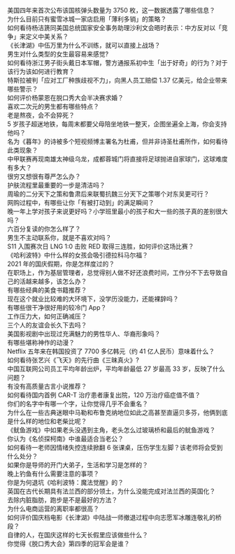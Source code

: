 美国四年来首次公布该国核弹头数量为 3750 枚，这一数据透露了哪些信息？  
为什么目前只有蜜雪冰城一家店启用「薄利多销」的策略？  
如何看待杨洁篪同美国总统国家安全事务助理沙利文会晤时表示：中方反对以「竞争」来定义中美关系？  
《长津湖》中伍万里为什么不训练，就可以直接上战场？  
男生对什么类型的女生最容易来感觉?  
如何看待浙江男子街头戴日本军帽，警方通报系初中生「出于好奇」的行为？对于该行为该如何进行教育？  
特斯拉被判「应对工厂种族歧视不力」，向黑人员工赔偿 1.37 亿美元，给企业带来哪些警示？  
如何评价杨蒙恩在脱口秀大会半决赛求婚？  
喜欢二次元的男生都有哪些特点？  
老是熬夜，会不会猝死？  
5 岁孩子超迷地铁，每周末都要父母陪坐地铁一整天，企图坐遍全上海，你会支持他吗？  
名为《暮年》的诗被多个短视频博主署名为杜甫，但并非诗圣杜甫所作，如何看待此类现象？  
中甲联赛再现南雄太神级乌龙，成都蓉城门将直接将足球抛进自家球门，这球难度有多大？  
很穷又想很有尊严怎么办？  
护肤流程里最重要的一步是清洁吗？  
周瑜的二分天下之策和鲁肃后来联蜀抗魏三分天下之策哪个对东吴更可行？  
网购过程中，有哪些让你「有被打动到」的满足瞬间？  
晚一年上学对孩子来说更好吗？小学班里最小的孩子和大一些的孩子真的差别很大吗？  
六百分复读的你怎么样了？  
男生不主动联系你，就是不喜欢对吗？  
S11 入围赛次日 LNG 1:0 击败 RED 取得三连胜，如何评价这场比赛？  
《哈利波特》中什么样的女孩会吸引德拉科马尔福？  
2021 年的国庆假期，你是怎样度过的？  
在职场上，作为基层管理者，总觉得别人做不好还浪费时间，工作分不下去导致自己的活越来越多，该怎么办？  
有哪些经典的美食书籍推荐？  
现在这个就业比较难的大环境下，没学历没能力，还能裸辞吗？  
有哪些很干净很好用的较冷门 App？  
工作压力大，如何正确减压？  
三个人的友谊会长久下去吗？  
美国影视剧中出现过充满魅力的男性华人、华裔形象吗？  
有哪些堪称神作的动漫？  
Netflix 五年来在韩国投资了 7700 多亿韩元（约 41 亿人民币）意味着什么？  
如何看待张艺兴《飞天》的先行曲《三昧真火》?  
中国互联网公司员工平均年龄出炉，平均年龄最低 27 岁最高 33 岁，反映了什么问题？  
有没有高质量古言小说推荐？  
如何看待国内首例 CAR-T 治疗患者康复出院，120 万治疗癌症值不值？  
你们的名字中有哪一个字，让你觉得几乎不会重名？  
为什么在一些古典迷眼中马勒和布鲁克纳地位如此之高甚至直逼贝多芬，他俩到底是什么样的地位和老柴比呢？  
《鱿鱼游戏》中如果老头没遇到主角，老头怎么过玻璃桥和最后的鱿鱼游戏？  
你认为《名侦探柯南》中谁最适合当老公？  
如何看待一老师因情绪失控连续掀翻 6 张课桌，压伤学生左脚？该老师将会受到什么处分？  
如果你是导师的开门大弟子，生活和学习是怎样的？  
晚上钓鱼有什么需要注意的事项？  
你是为何退坑《哈利波特：魔法觉醒》的？  
英国在古代长期具有法兰西的部分领土，为什么没能完成对法兰西的英国化？  
去除内脏脂肪，跑步是不是最好的方法？  
为什么电商运营的离职率都很高？  
如何评价国庆档电影《长津湖》中陆战一师撤退过程中向志愿军冰雕连敬礼的桥段？  
自律的人，在国庆这样的七天长假里应该做些什么？  
你觉得《脱口秀大会》第四季的冠军会是谁？  
